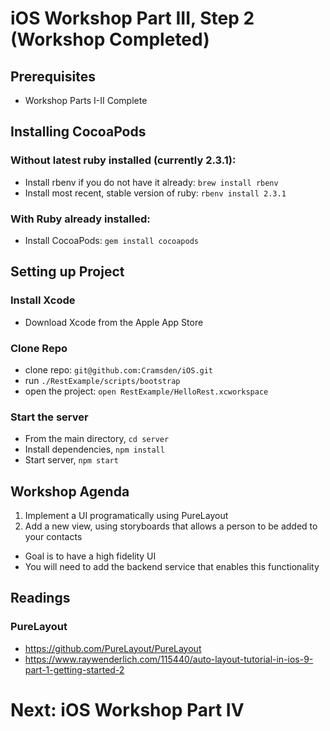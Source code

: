 # iOS Workshop Part III, Step 2 (Workshop Completed)
## Prerequisites
* Workshop Parts I-II Complete 

## Installing CocoaPods

### Without latest ruby installed (currently 2.3.1):
* Install rbenv if you do not have it already: `brew install rbenv`
* Install most recent, stable version of ruby: `rbenv install 2.3.1` 

### With Ruby already installed: 
* Install CocoaPods: `gem install cocoapods`

## Setting up Project
### Install Xcode
* Download Xcode from the Apple App Store

### Clone Repo 
* clone repo: `git@github.com:Cramsden/iOS.git`
* run `./RestExample/scripts/bootstrap`
* open the project: `open RestExample/HelloRest.xcworkspace` 

### Start the server
* From the main directory, `cd server`
* Install dependencies, `npm install`
* Start server, `npm start`

## Workshop Agenda
1. Implement a UI programatically using PureLayout
2. Add a new view, using storyboards that allows a person to be added to your contacts
  * Goal is to have a high fidelity UI
  * You will need to add the backend service that enables this functionality

## Readings 
### PureLayout
* https://github.com/PureLayout/PureLayout
* https://www.raywenderlich.com/115440/auto-layout-tutorial-in-ios-9-part-1-getting-started-2

# Next: iOS Workshop Part IV
